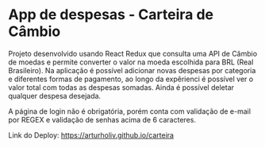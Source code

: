 # App de despesas - Carteira de Câmbio

Projeto desenvolvido usando React Redux que consulta uma API de Câmbio de moedas e permite converter o valor na moeda escolhida para BRL (Real Brasileiro).
Na aplicação é possível adicionar novas despesas por categoria e diferentes formas de pagamento, ao longo da expêrienci é possível ver o valor total 
com todas as despesas somadas. Ainda é possível deletar qualquer despesa desejada.

A página de login não é obrigatória, porém conta com validação de e-mail por REGEX e validação de senhas acima de 6 caracteres.

Link do Deploy: https://arturholiv.github.io/carteira
